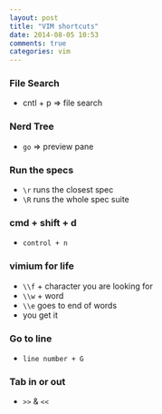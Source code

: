 ```yaml
---
layout: post
title: "VIM shortcuts"
date: 2014-08-05 10:53
comments: true
categories: vim
---
```


### File Search
  - cntl + p => file search

### Nerd Tree
  - `go` => preview pane

### Run the specs
  - `\r` runs the closest spec
  - `\R` runs the whole spec suite

### cmd + shift + d
  - `control + n`

### vimium for life
  - `\\f` + character you are looking for
  - `\\w` + word
  - `\\e` goes to end of words
  - you get it

### Go to line
  - `line number + G`

### Tab in or out
  - `>>` & `<<`
